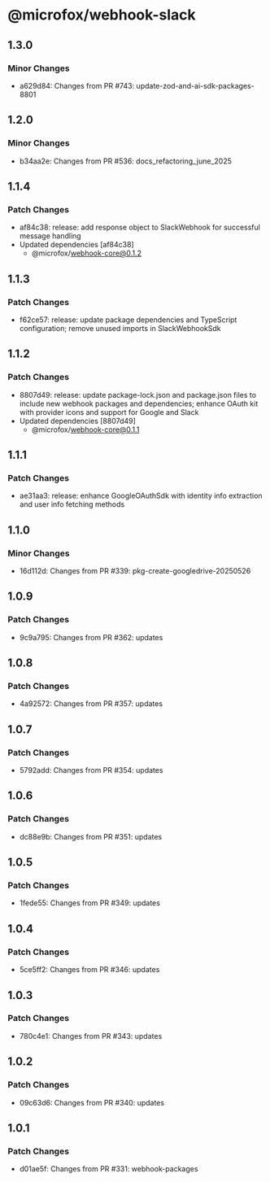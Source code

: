 # @microfox/webhook-slack

## 1.3.0

### Minor Changes

- a629d84: Changes from PR #743: update-zod-and-ai-sdk-packages-8801

## 1.2.0

### Minor Changes

- b34aa2e: Changes from PR #536: docs_refactoring_june_2025

## 1.1.4

### Patch Changes

- af84c38: release: add response object to SlackWebhook for successful message handling
- Updated dependencies [af84c38]
  - @microfox/webhook-core@0.1.2

## 1.1.3

### Patch Changes

- f62ce57: release: update package dependencies and TypeScript configuration; remove unused imports in SlackWebhookSdk

## 1.1.2

### Patch Changes

- 8807d49: release: update package-lock.json and package.json files to include new webhook packages and dependencies; enhance OAuth kit with provider icons and support for Google and Slack
- Updated dependencies [8807d49]
  - @microfox/webhook-core@0.1.1

## 1.1.1

### Patch Changes

- ae31aa3: release: enhance GoogleOAuthSdk with identity info extraction and user info fetching methods

## 1.1.0

### Minor Changes

- 16d112d: Changes from PR #339: pkg-create-googledrive-20250526

## 1.0.9

### Patch Changes

- 9c9a795: Changes from PR #362: updates

## 1.0.8

### Patch Changes

- 4a92572: Changes from PR #357: updates

## 1.0.7

### Patch Changes

- 5792add: Changes from PR #354: updates

## 1.0.6

### Patch Changes

- dc88e9b: Changes from PR #351: updates

## 1.0.5

### Patch Changes

- 1fede55: Changes from PR #349: updates

## 1.0.4

### Patch Changes

- 5ce5ff2: Changes from PR #346: updates

## 1.0.3

### Patch Changes

- 780c4e1: Changes from PR #343: updates

## 1.0.2

### Patch Changes

- 09c63d6: Changes from PR #340: updates

## 1.0.1

### Patch Changes

- d01ae5f: Changes from PR #331: webhook-packages
